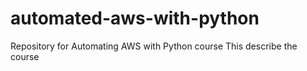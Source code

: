 # automated-aws-with-python
Repository for Automating AWS with Python course
This describe the course

